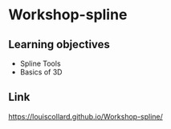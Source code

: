 # Workshop-spline

## Learning objectives
- Spline Tools
- Basics of 3D

## Link
https://louiscollard.github.io/Workshop-spline/
